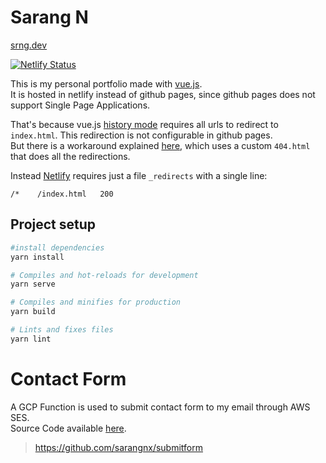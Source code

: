# Sarang N

[srng.dev](https://srng.dev)

[![Netlify Status](https://api.netlify.com/api/v1/badges/767c7439-4293-4cc6-9da2-efca1be8fb64/deploy-status)](https://app.netlify.com/sites/sarangnx/deploys)

This is my personal portfolio made with [vue.js](https://vuejs.org/).  
It is hosted in netlify instead of github pages, since github pages does not support Single Page Applications.

That's because vue.js [history mode](https://router.vuejs.org/guide/essentials/history-mode.html) requires all urls to redirect to `index.html`. This redirection is not configurable in github pages.  
But there is a workaround explained [here](https://github.com/rafgraph/spa-github-pages), which uses a custom `404.html` that does all the redirections.

Instead [Netlify](https://www.netlify.com/) requires just a file `_redirects` with a single line:

```
/*    /index.html   200
```

## Project setup

```bash
#install dependencies
yarn install

# Compiles and hot-reloads for development
yarn serve

# Compiles and minifies for production
yarn build

# Lints and fixes files
yarn lint
```

# Contact Form

A GCP Function is used to submit contact form to
my email through AWS SES.  
Source Code available [here](https://github.com/sarangnx/submitform).

> https://github.com/sarangnx/submitform
